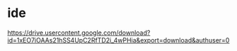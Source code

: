 # ide

https://drive.usercontent.google.com/download?id=1xEO7iOAAs21hSS4UpC2RfTD2i_4wPHia&export=download&authuser=0
